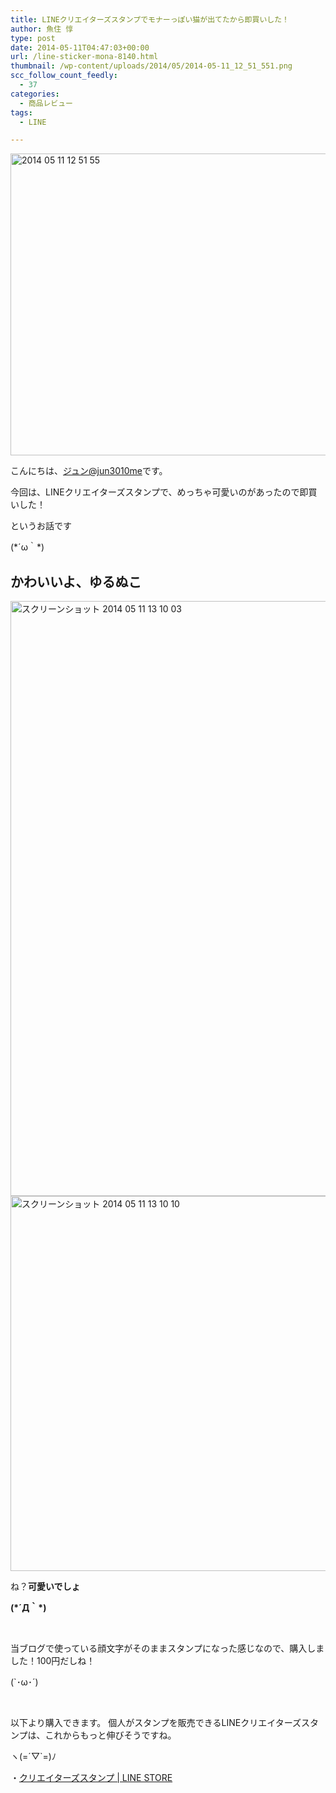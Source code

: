 ```yaml
---
title: LINEクリエイターズスタンプでモナーっぽい猫が出てたから即買いした！
author: 魚住 惇
type: post
date: 2014-05-11T04:47:03+00:00
url: /line-sticker-mona-8140.html
thumbnail: /wp-content/uploads/2014/05/2014-05-11_12_51_551.png
scc_follow_count_feedly:
  - 37
categories:
  - 商品レビュー
tags:
  - LINE

---
```

<img decoding="async" loading="lazy" title="2014-05-11_12_51_55.png" src="/wp-content/uploads/2014/05/2014-05-11_12_51_55.png" alt="2014 05 11 12 51 55" width="600" height="483" border="0" />

<!--more-->

こんにちは、[ジュン@jun3010me][1]です。

今回は、LINEクリエイターズスタンプで、めっちゃ可愛いのがあったので即買いした！

というお話です

(\*´ω｀\*)

## かわいいよ、ゆるぬこ

<img decoding="async" loading="lazy" title="スクリーンショット 2014-05-11 13.10.03.png" src="/wp-content/uploads/2014/05/96f362d28d24faf5987e0f914ecc45321.png" alt="スクリーンショット 2014 05 11 13 10 03" width="600" height="952" border="0" /><img decoding="async" loading="lazy" title="スクリーンショット 2014-05-11 13.10.10.png" src="/wp-content/uploads/2014/05/52773d47f5a6561b66fe5a16f582f0f6.png" alt="スクリーンショット 2014 05 11 13 10 10" width="569" height="600" border="0" /> 

ね？**可愛いでしょ**

**(\*´Д｀\*)**

 

当ブログで使っている顔文字がそのままスタンプになった感じなので、購入しました！100円だしね！

(\`･ω･´)

 

以下より購入できます。 個人がスタンプを販売できるLINEクリエイターズスタンプは、これからもっと伸びそうですね。

ヽ(=´▽\`=)ﾉ

・<a href="https://store.line.me/stickershop/detail?packageId=1000439" target="_blank">クリエイターズスタンプ | LINE STORE</a>

 [1]: https://twitter.com/jun3010me
